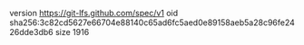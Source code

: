 version https://git-lfs.github.com/spec/v1
oid sha256:3c82cd5627e66704e88140c65ad6fc5aed0e89158aeb5a28c96fe2426dde3db6
size 1916
